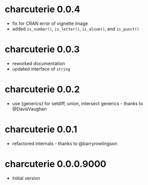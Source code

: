 # charcuterie 0.0.4

* fix for CRAN error of vignette image
* added `is_number()`, `is_letter()`, `is_alnum()`, and `is_punct()`

# charcuterie 0.0.3

* reworked documentation
* updated interface of `string`

# charcuterie 0.0.2

* use {generics} for setdiff, union, intersect generics - thanks to @DavisVaughan

# charcuterie 0.0.1

* refactored internals - thanks to @barryrowlingson

# charcuterie 0.0.0.9000

* Initial version
